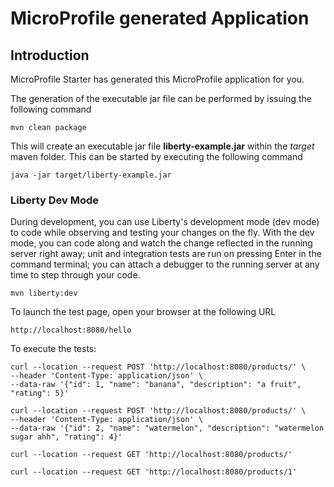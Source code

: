 # MicroProfile generated Application

## Introduction

MicroProfile Starter has generated this MicroProfile application for you.

The generation of the executable jar file can be performed by issuing the following command

```shell
mvn clean package
```
This will create an executable jar file **liberty-example.jar** within the _target_ maven folder. This can be started by executing the following command

```shell
java -jar target/liberty-example.jar
```

### Liberty Dev Mode

During development, you can use Liberty's development mode (dev mode) to code while observing and testing your changes on the fly.
With the dev mode, you can code along and watch the change reflected in the running server right away; 
unit and integration tests are run on pressing Enter in the command terminal; you can attach a debugger to the running server at any time to step through your code.

```shell
mvn liberty:dev
```

To launch the test page, open your browser at the following URL

```shell
http://localhost:8080/hello  
```
To execute the tests:

```shell
curl --location --request POST 'http://localhost:8080/products/' \
--header 'Content-Type: application/json' \
--data-raw '{"id": 1, "name": "banana", "description": "a fruit", "rating": 5}'

curl --location --request POST 'http://localhost:8080/products/' \
--header 'Content-Type: application/json' \
--data-raw '{"id": 2, "name": "watermelon", "description": "watermelon sugar ahh", "rating": 4}'

curl --location --request GET 'http://localhost:8080/products/'

curl --location --request GET 'http://localhost:8080/products/1'

```
